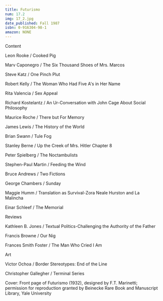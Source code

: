 ```yaml
---
title: Futurismo
num: 17.2
img: 17_2.jpg
date_published: Fall 1987
isbn: 0-916304-98-1
amazon: NONE
---
```


Content

Leon Rooke / Cooked Pig

Marv Caponegro / The Six Thousand Shoes of Mrs. Marcos

Steve Katz / One Pinch Plut

Robert Kelly / The Woman Who Had Five A's in Her Name

Rita Valencia / Sex Appeal

Richard Kostelantz / An Ur-Conversation with John Cage About Social Philosophy

Maurice Roche / There but For Memory

James Lewis / The History of the World

Brian Swann / Tule Fog

Stanley Berne / Up the Creek of Mrs. Hitler Chapter 8

Peter Spielberg / The Noctambulists

Stephen-Paul Martin / Feeding the Wind

Bruce Andrews / Two Fictions

George Chambers / Sunday

Maggie Humm / Translation as Survival-Zora Neale Hurston and La Malincha

Einar Schleef / The Memorial

Reviews

Kathleen B. Jones / Textual Politics-Challenging the Authority of the Father

Francis Browne / Our Nig

Frances Smith Foster / The Man Who Cried I Am

Art

Victor Ochoa / Border Stereotypes: End of the Line

Christopher Gallegher / Terminal Series

Cover: Front page of Futurismo (1932), designed by F.T. Marinetti; permission for reproduction granted by Beinecke Rare Book and Manuscript Library, Yale University

